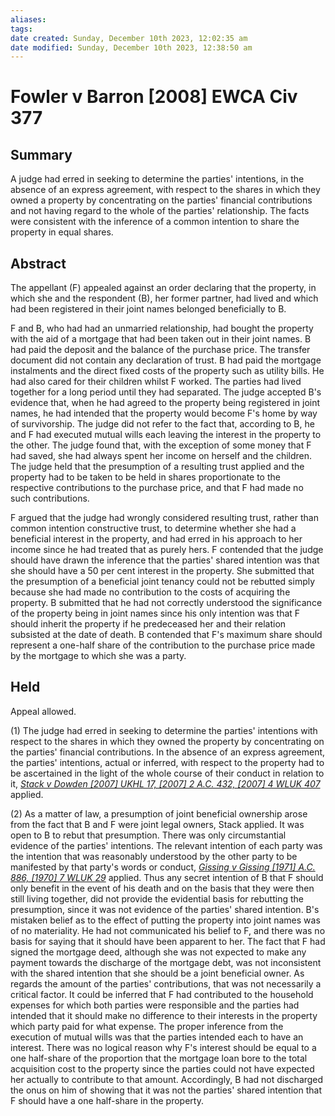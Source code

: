 ```yaml
---
aliases: 
tags: 
date created: Sunday, December 10th 2023, 12:02:35 am
date modified: Sunday, December 10th 2023, 12:38:50 am
---
```


# Fowler v Barron [2008] EWCA Civ 377

## Summary

A judge had erred in seeking to determine the parties' intentions, in the absence of an express agreement, with respect to the shares in which they owned a property by concentrating on the parties' financial contributions and not having regard to the whole of the parties' relationship. The facts were consistent with the inference of a common intention to share the property in equal shares.

## Abstract

The appellant (F) appealed against an order declaring that the property, in which she and the respondent (B), her former partner, had lived and which had been registered in their joint names belonged beneficially to B.

F and B, who had had an unmarried relationship, had bought the property with the aid of a mortgage that had been taken out in their joint names. B had paid the deposit and the balance of the purchase price. The transfer document did not contain any declaration of trust. B had paid the mortgage instalments and the direct fixed costs of the property such as utility bills. He had also cared for their children whilst F worked. The parties had lived together for a long period until they had separated. The judge accepted B's evidence that, when he had agreed to the property being registered in joint names, he had intended that the property would become F's home by way of survivorship. The judge did not refer to the fact that, according to B, he and F had executed mutual wills each leaving the interest in the property to the other. The judge found that, with the exception of some money that F had saved, she had always spent her income on herself and the children. The judge held that the presumption of a resulting trust applied and the property had to be taken to be held in shares proportionate to the respective contributions to the purchase price, and that F had made no such contributions.

F argued that the judge had wrongly considered resulting trust, rather than common intention constructive trust, to determine whether she had a beneficial interest in the property, and had erred in his approach to her income since he had treated that as purely hers. F contended that the judge should have drawn the inference that the parties' shared intention was that she should have a 50 per cent interest in the property. She submitted that the presumption of a beneficial joint tenancy could not be rebutted simply because she had made no contribution to the costs of acquiring the property. B submitted that he had not correctly understood the significance of the property being in joint names since his only intention was that F should inherit the property if he predeceased her and their relation subsisted at the date of death. B contended that F's maximum share should represent a one-half share of the contribution to the purchase price made by the mortgage to which she was a party.

## Held

Appeal allowed.

(1) The judge had erred in seeking to determine the parties' intentions with respect to the shares in which they owned the property by concentrating on the parties' financial contributions. In the absence of an express agreement, the parties' intentions, actual or inferred, with respect to the property had to be ascertained in the light of the whole course of their conduct in relation to it, _[Stack v Dowden [2007] UKHL 17, [2007] 2 A.C. 432, [2007] 4 WLUK 407](https://uk.westlaw.com/Document/I20AB2C10F4AD11DB93178FA5B02D29F5/View/FullText.html?originationContext=document&transitionType=DocumentItem&ppcid=33cd24d9c2cc49edacf358abd3f9b440&contextData=(sc.Search))_ applied.

(2) As a matter of law, a presumption of joint beneficial ownership arose from the fact that B and F were joint legal owners, Stack applied. It was open to B to rebut that presumption. There was only circumstantial evidence of the parties' intentions. The relevant intention of each party was the intention that was reasonably understood by the other party to be manifested by that party's words or conduct, _[Gissing v Gissing [1971] A.C. 886, [1970] 7 WLUK 29](https://uk.westlaw.com/Document/IAF292E20E42711DA8FC2A0F0355337E9/View/FullText.html?originationContext=document&transitionType=DocumentItem&ppcid=33cd24d9c2cc49edacf358abd3f9b440&contextData=(sc.Search))_ applied. Thus any secret intention of B that F should only benefit in the event of his death and on the basis that they were then still living together, did not provide the evidential basis for rebutting the presumption, since it was not evidence of the parties' shared intention. B's mistaken belief as to the effect of putting the property into joint names was of no materiality. He had not communicated his belief to F, and there was no basis for saying that it should have been apparent to her. The fact that F had signed the mortgage deed, although she was not expected to make any payment towards the discharge of the mortgage debt, was not inconsistent with the shared intention that she should be a joint beneficial owner. As regards the amount of the parties' contributions, that was not necessarily a critical factor. It could be inferred that F had contributed to the household expenses for which both parties were responsible and the parties had intended that it should make no difference to their interests in the property which party paid for what expense. The proper inference from the execution of mutual wills was that the parties intended each to have an interest. There was no logical reason why F's interest should be equal to a one half-share of the proportion that the mortgage loan bore to the total acquisition cost to the property since the parties could not have expected her actually to contribute to that amount. Accordingly, B had not discharged the onus on him of showing that it was not the parties' shared intention that F should have a one half-share in the property.
